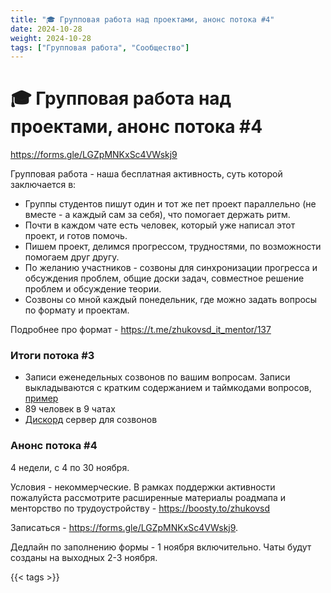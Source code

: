 ```yaml
---
title: "🎓 Групповая работа над проектами, анонс потока #4"
date: 2024-10-28
weight: 2024-10-28
tags: ["Групповая работа", "Сообщество"]
---
```


# 🎓 Групповая работа над проектами, анонс потока #4

https://forms.gle/LGZpMNKxSc4VWskj9

Групповая работа - наша бесплатная активность, суть которой заключается в:

- Группы студентов пишут один и тот же пет проект параллельно (не вместе - а каждый сам за себя), что помогает держать ритм.
- Почти в каждом чате есть человек, который уже написал этот проект, и готов помочь.
- Пишем проект, делимся прогрессом, трудностями, по возможности помогаем друг другу.
- По желанию участников - созвоны для синхронизации прогресса и обсуждения проблем, общие доски задач, совместное решение проблем и обсуждение теории.
- Созвоны со мной каждый понедельник, где можно задать вопросы по формату и проектам.

Подробнее про формат - https://t.me/zhukovsd_it_mentor/137

### Итоги потока #3

- Записи еженедельных созвонов по вашим вопросам. Записи выкладываются с кратким содержанием и таймкодами вопросов, [пример](https://t.me/zhukovsd_it_chat/1/117541)
- 89 человек в 9 чатах
- [Дискорд](https://discord.gg/PaEbnbgpNz) сервер для созвонов

### Анонс потока #4

4 недели, с 4 по 30 ноября.

Условия - некоммерческие. В рамках поддержки активности пожалуйста рассмотрите расширенные материалы роадмапа и менторство по трудоустройству - https://boosty.to/zhukovsd

Записаться - https://forms.gle/LGZpMNKxSc4VWskj9.

Дедлайн по заполнению формы - 1 ноября включительно. Чаты будут созданы на выходных 2-3 ноября.

{{< tags >}}